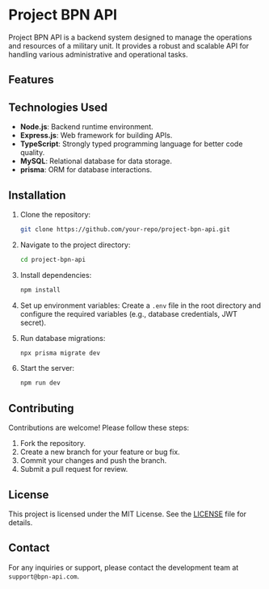 # Project BPN API

Project BPN API is a backend system designed to manage the operations and resources of a military unit. It provides a robust and scalable API for handling various administrative and operational tasks.

## Features

## Technologies Used

- **Node.js**: Backend runtime environment.
- **Express.js**: Web framework for building APIs.
- **TypeScript**: Strongly typed programming language for better code quality.
- **MySQL**: Relational database for data storage.
- **prisma**: ORM for database interactions.

## Installation

1. Clone the repository:
   ```bash
   git clone https://github.com/your-repo/project-bpn-api.git
   ```
2. Navigate to the project directory:
   ```bash
   cd project-bpn-api
   ```
3. Install dependencies:
   ```bash
   npm install
   ```
4. Set up environment variables:
   Create a `.env` file in the root directory and configure the required variables (e.g., database credentials, JWT secret).

5. Run database migrations:

   ```bash
   npx prisma migrate dev
   ```

6. Start the server:
   ```bash
   npm run dev
   ```

## Contributing

Contributions are welcome! Please follow these steps:

1. Fork the repository.
2. Create a new branch for your feature or bug fix.
3. Commit your changes and push the branch.
4. Submit a pull request for review.

## License

This project is licensed under the MIT License. See the [LICENSE](LICENSE) file for details.

## Contact

For any inquiries or support, please contact the development team at `support@bpn-api.com`.
